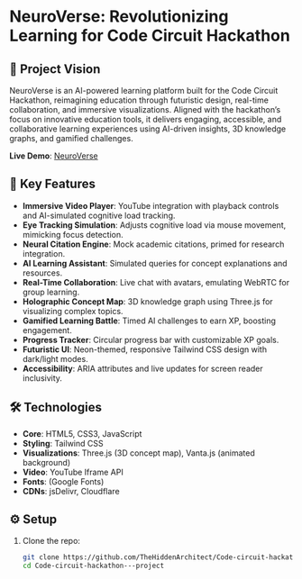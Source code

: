 # NeuroVerse: Revolutionizing Learning for Code Circuit Hackathon

## 🚀 Project Vision
NeuroVerse is an AI-powered learning platform built for the Code Circuit Hackathon, reimagining education through futuristic design, real-time collaboration, and immersive visualizations. Aligned with the hackathon’s focus on innovative education tools, it delivers engaging, accessible, and collaborative learning experiences using AI-driven insights, 3D knowledge graphs, and gamified challenges.

**Live Demo**: [NeuroVerse](https://thehiddenarchitect.github.io/Code-circuit-hackathon---project/)

## 🎯 Key Features
- **Immersive Video Player**: YouTube integration with playback controls and AI-simulated cognitive load tracking.
- **Eye Tracking Simulation**: Adjusts cognitive load via mouse movement, mimicking focus detection.
- **Neural Citation Engine**: Mock academic citations, primed for research integration.
- **AI Learning Assistant**: Simulated queries for concept explanations and resources.
- **Real-Time Collaboration**: Live chat with avatars, emulating WebRTC for group learning.
- **Holographic Concept Map**: 3D knowledge graph using Three.js for visualizing complex topics.
- **Gamified Learning Battle**: Timed AI challenges to earn XP, boosting engagement.
- **Progress Tracker**: Circular progress bar with customizable XP goals.
- **Futuristic UI**: Neon-themed, responsive Tailwind CSS design with dark/light modes.
- **Accessibility**: ARIA attributes and live updates for screen reader inclusivity.

## 🛠️ Technologies
- **Core**: HTML5, CSS3, JavaScript
- **Styling**: Tailwind CSS
- **Visualizations**: Three.js (3D concept map), Vanta.js (animated background)
- **Video**: YouTube Iframe API
- **Fonts**: (Google Fonts)
- **CDNs**: jsDelivr, Cloudflare

## ⚙️ Setup
1. Clone the repo:
   ```bash
   git clone https://github.com/TheHiddenArchitect/Code-circuit-hackathon---project.git
   cd Code-circuit-hackathon---project

   
